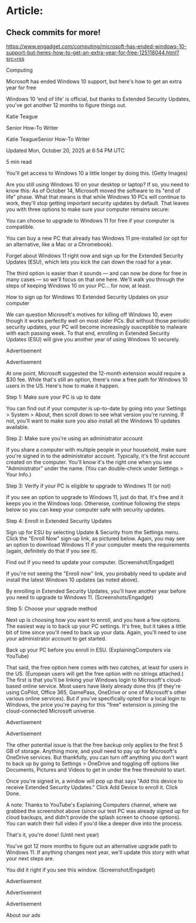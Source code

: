 # Article:

## Check commits for more!
https://www.engadget.com/computing/microsoft-has-ended-windows-10-support-but-heres-how-to-get-an-extra-year-for-free-125118044.html?src=rss

Computing

Microsoft has ended Windows 10 support, but here's how to get an extra year for free

Windows 10 'end of life' is official, but thanks to Extended Security Updates, you've got another 12 months to figure things out.

Katie Teague

Senior How-To Writer

Katie TeagueSenior How-To Writer

Updated Mon, October 20, 2025 at 6:54 PM UTC

5 min read

You'll get access to Windows 10 a little longer by doing this. (Getty Images)

Are you still using Windows 10 on your desktop or laptop? If so, you need to know this: As of October 14, Microsoft moved the software to its "end of life" phase. What that means is that while Windows 10 PCs will continue to work, they'll stop getting important security updates by default. That leaves you with three options to make sure your computer remains secure:

You can choose to upgrade to Windows 11 for free if your computer is compatible.

You can buy a new PC that already has Windows 11 pre-installed (or opt for an alternative, like a Mac or a Chromebook).

Forget about Windows 11 right now and sign up for the Extended Security Updates (ESU), which lets you kick the can down the road for a year.

The third option is easier than it sounds — and can now be done for free in many cases — so we'll focus on that one here. We'll walk you through the steps of keeping Windows 10 on your PC… for now, at least.

How to sign up for Windows 10 Extended Security Updates on your computer

We can question Microsoft's motives for killing off Windows 10, even though it works perfectly well on most older PCs. But without those periodic security updates, your PC will become increasingly susceptible to malware with each passing week. To that end, enrolling in Extended Security Updates (ESU) will give you another year of using Windows 10 securely.

Advertisement

Advertisement

At one point, Microsoft suggested the 12-month extension would require a $30 fee. While that's still an option, there's now a free path for Windows 10 users in the US. Here's how to make it happen.

Step 1: Make sure your PC is up to date

You can find out if your computer is up-to-date by going into your Settings > System > About, then scroll down to see what version you're running. If not, you'll want to make sure you also install all the Windows 10 updates available.

Step 2: Make sure you're using an administrator account

If you share a computer with multiple people in your household, make sure you're signed in to the administrator account. Typically, it's the first account created on the computer. You'll know it's the right one when you see "Administrator" under the name. (You can double-check under Settings > Your Info.)

Step 3: Verify if your PC is eligible to upgrade to Windows 11 (or not)

If you see an option to upgrade to Windows 11, just do that. It's free and it keeps you in the Windows loop. Otherwise, continue following the steps below so you can keep your computer safe with security updates.

Step 4: Enroll in Extended Security Updates

Sign up for ESU by selecting Update & Security from the Settings menu. Click the "Enroll Now" sign-up link, as pictured below. Again, you may see an option to download Windows 11 if your computer meets the requirements (again, definitely do that if you see it).

Find out if you need to update your computer. (Screenshot/Engadget)

If you're not seeing the "Enroll now" link, you probably need to update and install the latest Windows 10 updates (as noted above).

By enrolling in Extended Security Updates, you'll have another year before you need to upgrade to Windows 11. (Screenshots/Engadget)

Step 5: Choose your upgrade method

Next up is choosing how you want to enroll, and you have a few options. The easiest way is to back up your PC settings. It's free, but it takes a little bit of time since you'll need to back up your data. Again, you'll need to use your administrator account to get started.

Back up your PC before you enroll in ESU. (ExplainingComputers via YouTube)

That said, the free option here comes with two catches, at least for users in the US. (European users will get the free option with no strings attached.) The first is that you'll be linking your Windows login to Microsoft's cloud-based online service. Most users have likely already done this (if they're using CoPilot, Office 365, GamePass, OneDrive or one of Microsoft's other various online services). But if you've specifically opted for a local login to Windows, the price you're paying for this "free" extension is joining the cloud-connected Microsoft universe.

Advertisement

Advertisement

The other potential issue is that the free backup only applies to the first 5 GB of storage. Anything more, and youll need to pay up for Microsoft's OneDrive services. But thankfully, you can turn off anything you don't want to back up by going to Settings > OneDrive and toggling off options like Documents, Pictures and Videos to get in under the free threshold to start.

Once you're signed in, a window will pop up that says "Add this device to receive Extended Security Updates." Click Add Device to enroll it. Click Done.

A note: Thanks to YouTube's Explaining Computers channel, where we grabbed the screenshot above (since our test PC was already signed up for cloud backups, and didn't provide the splash screen to choose options). You can watch their full video if you'd like a deeper dive into the process.

That's it, you're done! (Until next year)

You've got 12 more months to figure out an alternative upgrade path to Windows 11. If anything changes next year, we'll update this story with what your next steps are.

You did it right if you see this window. (Screenshot/Engadget)

Advertisement

Advertisement

Advertisement

About our ads